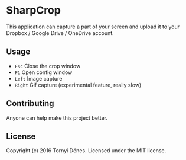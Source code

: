﻿# SharpCrop

This application can capture a part of your screen and upload it to your Dropbox / Google Drive / OneDrive account.

## Usage

* `Esc` Close the crop window
* `F1` Open config window
* `Left` Image capture
* `Right` Gif capture (experimental feature, really slow)

## Contributing

Anyone can help make this project better.

## License

Copyright (c) 2016 Tornyi Dénes. Licensed under the MIT license.